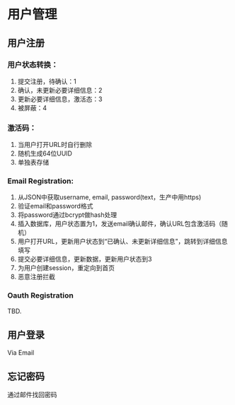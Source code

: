 # 用户管理

## 用户注册

### 用户状态转换：
1. 提交注册，待确认：1
1. 确认，未更新必要详细信息：2
1. 更新必要详细信息，激活态：3
1. 被屏蔽：4

### 激活码：

1. 当用户打开URL时自行删除
1. 随机生成64位UUID
1. 单独表存储

### Email Registration:

1. 从JSON中获取username, email, password(text，生产中用https)
1. 验证email和password格式
1. 将password通过bcrypt做hash处理
1. 插入数据库，用户状态置为1，发送email确认邮件，确认URL包含激活码（随机）
1. 用户打开URL，更新用户状态到“已确认、未更新详细信息”，跳转到详细信息填写
1. 提交必要详细信息，更新数据，更新用户状态到3
1. 为用户创建session，重定向到首页
1. 恶意注册拦截

### Oauth Registration

TBD.

## 用户登录

Via Email

## 忘记密码

通过邮件找回密码
